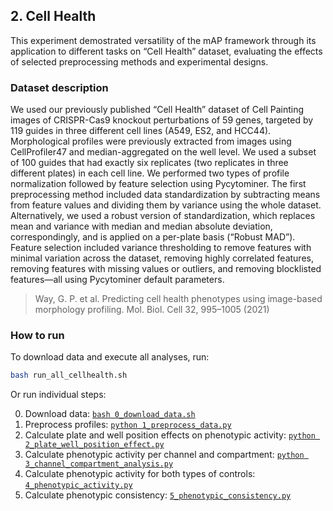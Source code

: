 ## 2. Cell Health

This experiment demostrated versatility of the mAP framework through its application to different tasks on “Cell Health” dataset, evaluating the effects of selected preprocessing methods and experimental designs.

### Dataset description

We used our previously published “Cell Health” dataset of Cell Painting images of CRISPR-Cas9 knockout perturbations of 59 genes, targeted by 119 guides in three different cell lines (A549, ES2, and HCC44). Morphological profiles were previously extracted from images using CellProfiler47 and median-aggregated on the well level. We used a subset of 100 guides that had exactly six replicates (two replicates in three different plates) in each cell line. We performed two types of profile normalization followed by feature selection using Pycytominer. The first preprocessing method included data standardization by subtracting means from feature values and dividing them by variance using the whole dataset. Alternatively, we used a robust version of standardization, which replaces mean and variance with median and median absolute deviation, correspondingly, and is applied on a per-plate basis (“Robust MAD”). Feature selection included variance thresholding to remove features with minimal variation across the dataset, removing highly correlated features, removing features with missing values or outliers, and removing blocklisted features—all using Pycytominer default parameters.

> Way, G. P. et al. Predicting cell health phenotypes using image-based morphology profiling. Mol. Biol. Cell 32, 995–1005 (2021)

### How to run

To download data and execute all analyses, run:

```bash
bash run_all_cellhealth.sh
```

Or run individual steps:

0. Download data: [`bash 0_download_data.sh`](./0_download_data.sh)
1. Preprocess profiles: [`python 1_preprocess_data.py`](./1_preprocess_data.py)
2. Calculate plate and well position effects on phenotypic activity: [`python 2_plate_well_position_effect.py`](./2_plate_well_position_effect.py)
3. Calculate phenotypic activity per channel and compartment: [`python 3_channel_compartment_analysis.py`](./3_channel_compartment_analysis.py)
4. Calculate phenotypic activity for both types of controls: [`4_phenotypic_activity.py`](./4_phenotypic_activity.py)
5. Calculate phenotypic consistency: [`5_phenotypic_consistency.py`](./5_phenotypic_consistency.py)

